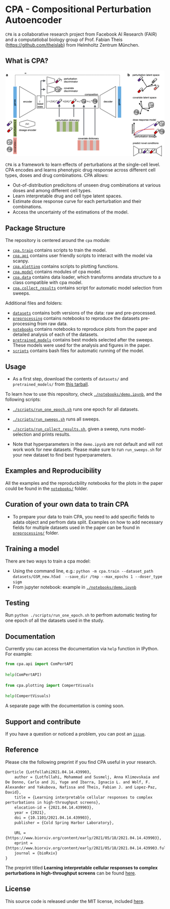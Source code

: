 # CPA - Compositional Perturbation Autoencoder

`CPA` is a collaborative research project from
Facebook AI Research (FAIR) and a computatiobal biology group of Prof. Fabian 
Theis (https://github.com/theislab) from Helmholtz Zentrum München. 

## What is CPA?
![Screenshot](Figure1.png)

`CPA` is a framework to learn effects of perturbations at the single-cell level. CPA encodes and learns phenotypic drug response across different cell types, doses and drug combinations. CPA allows:

* Out-of-distribution predicitons of unseen drug combinations at various doses and among different cell types.
* Learn interpretable drug and cell type latent spaces.
* Estimate dose response curve for each perturbation and their combinations.
* Access the uncertainty of the estimations of the model.

## Package Structure

The repository is centered around the `cpa` module:

* [`cpa.train`](cpa/train.py) contains scripts to train the model.
* [`cpa.api`](cpa/api.py) contains user friendly scripts to interact with the model via scanpy.
* [`cpa.plotting`](cpa/plotting.py) contains scripts to plotting functions.
* [`cpa.model`](cpa/model.py) contains modules of cpa model.
* [`cpa.data`](cpa/data.py) contains data loader, which transforms anndata structure to a class compatible with cpa model.
* [`cpa.collect_results`](cpa/collect_results.py) contains script for automatic model selection from sweeps.

Additional files and folders:

* [`datasets`](datasets/) contains both versions of the data: raw and pre-processed.
* [`preprocessing`](preprocessing/) contains notebooks to reproduce the datasets pre-processing from raw data.
* [`notebooks`](notebooks/) contains notebooks to reproduce plots from the paper and detailed analysis of each of the datasets.
* [`pretrained_models`](pretrained_models/) contains best models selected after the sweeps. These models were used for the analysis and figures in the paper.
* [`scripts`](scripts/) contains bash files for automatic running of the model.

## Usage

- As a first step, download the contents of `datasets/` and `pretrained_models/` from [this tarball](https://dl.fbaipublicfiles.com/dlp/cpa_binaries.tar).


To learn how to use this repository, check 
[`./notebooks/demo.ipynb`](notebooks/demo.ipynb), and the following scripts:

* [`./scripts/run_one_epoch.sh`](scripts/run_one_epoch.sh) runs one epoch for all datasets.
* [`./scripts/run_sweeps.sh`](scripts/run_sweeps.sh) runs all sweeps.
* [`./scripts/run_collect_results.sh`](scripts/run_collect_results.sh), given a sweep, runs model-selection and prints results.

* Note that hyperparameters in the `demo.ipynb` are not default and will not work work for new datasets. Please make
sure to run `run_sweeps.sh` for your new dataset to find best hyperparameters.
## Examples and Reproducibility
All the examples and the reproducbility notebooks for the plots in the paper could be found in the [`notebooks/`](notebooks/) folder.

## Curation of your own data to train CPA

* To prepare your data to train CPA, you need to add specific fields to adata object and perfrom data split. Examples on how to add 
necessary fields for multiple datasets used in the paper can be found in [`preprocessing/`](/https://github.com/facebookresearch/CPA/tree/master/preprocessing) folder.

## Training a model

There are two ways to train a cpa model:

* Using the command line, e.g.: `python -m cpa.train --dataset_path datasets/GSM_new.h5ad  --save_dir /tmp --max_epochs 1 --doser_type sigm`
* From jupyter notebook: example in [`./notebooks/demo.ipynb`](notebooks/demo.ipynb)

## Testing

Run `python ./scripts/run_one_epoch.sh` to perfrom automatic testing for one epoch of all the datasets used in the study.


## Documentation

Currently you can access the documentation via `help` function in IPython. For example:

```python
from cpa.api import ComPertAPI

help(ComPertAPI)

from cpa.plotting import CompertVisuals

help(CompertVisuals)

```

A separate page with the documentation is coming soon.

## Support and contribute

If you have a question or noticed a problem, you can post an [`issue`](https://github.com/facebookresearch/CPA/issues/new).

## Reference

Please cite the following preprint if you find CPA useful in your research.
```
@article {Lotfollahi2021.04.14.439903,
	author = {Lotfollahi, Mohammad and Susmelj, Anna Klimovskaia and De Donno, Carlo and Ji, Yuge and Ibarra, Ignacio L. and Wolf, F. Alexander and Yakubova, Nafissa and Theis, Fabian J. and Lopez-Paz, David},
	title = {Learning interpretable cellular responses to complex perturbations in high-throughput screens},
	elocation-id = {2021.04.14.439903},
	year = {2021},
	doi = {10.1101/2021.04.14.439903},
	publisher = {Cold Spring Harbor Laboratory},

	URL = {https://www.biorxiv.org/content/early/2021/05/18/2021.04.14.439903},
	eprint = {https://www.biorxiv.org/content/early/2021/05/18/2021.04.14.439903.full.pdf},
	journal = {bioRxiv}
}
```

The preprint titled **Learning interpretable cellular responses to complex perturbations in high-throughput screens** can be found [here](https://www.biorxiv.org/content/10.1101/2021.04.14.439903v2).
## License

This source code is released under the MIT license, included [here](LICENSE).
